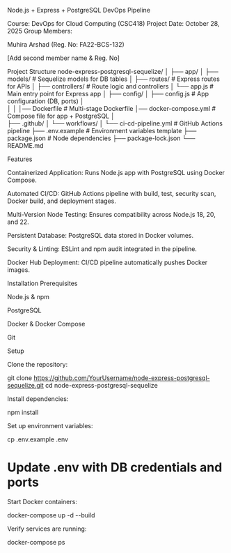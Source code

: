 Node.js + Express + PostgreSQL DevOps Pipeline

Course: DevOps for Cloud Computing (CSC418)
Project Date: October 28, 2025
Group Members:

Muhira Arshad (Reg. No: FA22-BCS-132)

[Add second member name & Reg. No]

Project Structure
node-express-postgresql-sequelize/
│
├── app/
│   ├── models/                  # Sequelize models for DB tables
│   ├── routes/                  # Express routes for APIs
│   ├── controllers/             # Route logic and controllers
│   └── app.js                   # Main entry point for Express app
│
├── config/
│   ├── config.js                # App configuration (DB, ports)
│             
│
│
│── Dockerfile               # Multi-stage Dockerfile
│── docker-compose.yml       # Compose file for app + PostgreSQL
│                     
├── .github/
│   └── workflows/
│       └── ci-cd-pipeline.yml  # GitHub Actions pipeline
├── .env.example                 # Environment variables template
├── package.json                 # Node dependencies
├── package-lock.json
└── README.md

Features

Containerized Application: Runs Node.js app with PostgreSQL using Docker Compose.

Automated CI/CD: GitHub Actions pipeline with build, test, security scan, Docker build, and deployment stages.

Multi-Version Node Testing: Ensures compatibility across Node.js 18, 20, and 22.

Persistent Database: PostgreSQL data stored in Docker volumes.

Security & Linting: ESLint and npm audit integrated in the pipeline.

Docker Hub Deployment: CI/CD pipeline automatically pushes Docker images.

Installation
Prerequisites

Node.js & npm

PostgreSQL

Docker & Docker Compose

Git

Setup

Clone the repository:

git clone https://github.com/YourUsername/node-express-postgresql-sequelize.git
cd node-express-postgresql-sequelize


Install dependencies:

npm install


Set up environment variables:

cp .env.example .env
# Update .env with DB credentials and ports


Start Docker containers:

docker-compose up -d --build


Verify services are running:

docker-compose ps